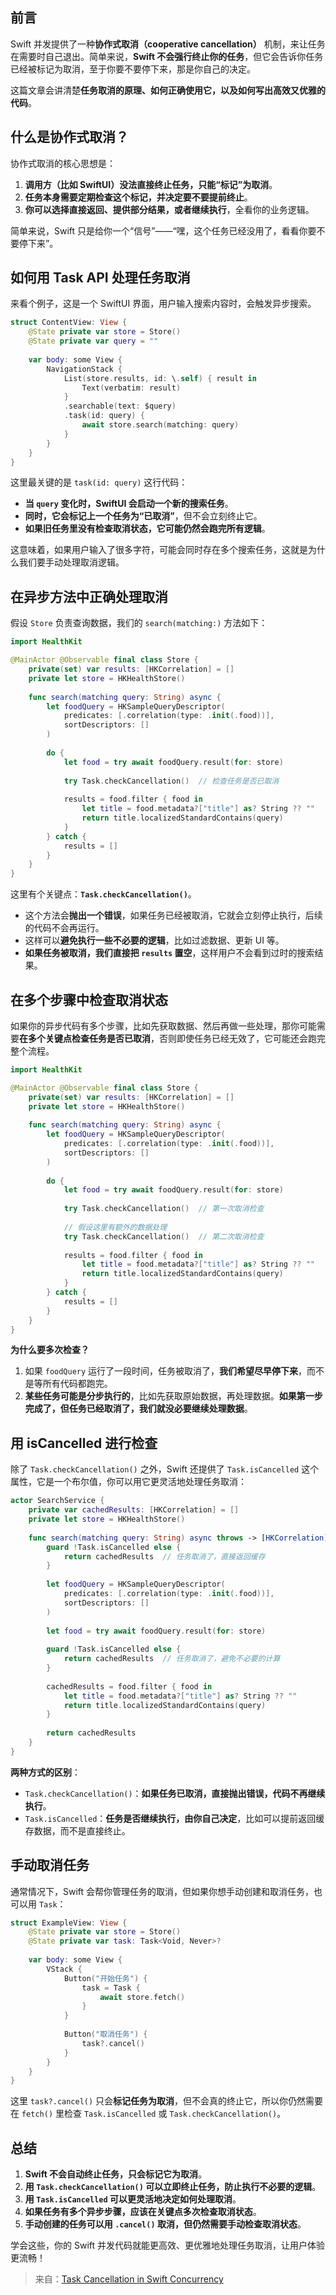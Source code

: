 ## 前言

Swift 并发提供了一种**协作式取消（cooperative cancellation）** 机制，来让任务在需要时自己退出。简单来说，**Swift 不会强行终止你的任务**，但它会告诉你任务已经被标记为取消，至于你要不要停下来，那是你自己的决定。  

这篇文章会讲清楚**任务取消的原理、如何正确使用它，以及如何写出高效又优雅的代码**。

## 什么是协作式取消？  

协作式取消的核心思想是：  

1. **调用方（比如 SwiftUI）没法直接终止任务，只能“标记”为取消**。  
2. **任务本身需要定期检查这个标记，并决定要不要提前终止**。  
3. **你可以选择直接返回、提供部分结果，或者继续执行**，全看你的业务逻辑。  

简单来说，Swift 只是给你一个“信号”——“嘿，这个任务已经没用了，看看你要不要停下来”。  

## 如何用 Task API 处理任务取消  

来看个例子，这是一个 SwiftUI 界面，用户输入搜索内容时，会触发异步搜索。  

```swift
struct ContentView: View {
    @State private var store = Store()
    @State private var query = ""
    
    var body: some View {
        NavigationStack {
            List(store.results, id: \.self) { result in
                Text(verbatim: result)
            }
            .searchable(text: $query)
            .task(id: query) {
                await store.search(matching: query)
            }
        }
    }
}
```

这里最关键的是 `task(id: query)` 这行代码：  

- **当 `query` 变化时，SwiftUI 会启动一个新的搜索任务**。  
- **同时，它会标记上一个任务为“已取消”**，但不会立刻终止它。  
- **如果旧任务里没有检查取消状态，它可能仍然会跑完所有逻辑**。  

这意味着，如果用户输入了很多字符，可能会同时存在多个搜索任务，这就是为什么我们要手动处理取消逻辑。

## 在异步方法中正确处理取消  

假设 `Store` 负责查询数据，我们的 `search(matching:)` 方法如下：  

```swift
import HealthKit

@MainActor @Observable final class Store {
    private(set) var results: [HKCorrelation] = []
    private let store = HKHealthStore()
    
    func search(matching query: String) async {
        let foodQuery = HKSampleQueryDescriptor(
            predicates: [.correlation(type: .init(.food))],
            sortDescriptors: []
        )
        
        do {
            let food = try await foodQuery.result(for: store)
            
            try Task.checkCancellation()  // 检查任务是否已取消
            
            results = food.filter { food in
                let title = food.metadata?["title"] as? String ?? ""
                return title.localizedStandardContains(query)
            }
        } catch {
            results = []
        }
    }
}
```

这里有个关键点：**`Task.checkCancellation()`**。  

- 这个方法会**抛出一个错误**，如果任务已经被取消，它就会立刻停止执行，后续的代码不会再运行。  
- 这样可以**避免执行一些不必要的逻辑**，比如过滤数据、更新 UI 等。  
- **如果任务被取消，我们直接把 `results` 置空**，这样用户不会看到过时的搜索结果。  

## 在多个步骤中检查取消状态  

如果你的异步代码有多个步骤，比如先获取数据、然后再做一些处理，那你可能需要**在多个关键点检查任务是否已取消**，否则即使任务已经无效了，它可能还会跑完整个流程。  

```swift
import HealthKit

@MainActor @Observable final class Store {
    private(set) var results: [HKCorrelation] = []
    private let store = HKHealthStore()
    
    func search(matching query: String) async {
        let foodQuery = HKSampleQueryDescriptor(
            predicates: [.correlation(type: .init(.food))],
            sortDescriptors: []
        )
        
        do {
            let food = try await foodQuery.result(for: store)
            
            try Task.checkCancellation()  // 第一次取消检查
            
            // 假设这里有额外的数据处理
            try Task.checkCancellation()  // 第二次取消检查
            
            results = food.filter { food in
                let title = food.metadata?["title"] as? String ?? ""
                return title.localizedStandardContains(query)
            }
        } catch {
            results = []
        }
    }
}
```

**为什么要多次检查？**  

1. 如果 `foodQuery` 运行了一段时间，任务被取消了，**我们希望尽早停下来**，而不是等所有代码都跑完。  
2. **某些任务可能是分步执行的**，比如先获取原始数据，再处理数据。**如果第一步完成了，但任务已经取消了，我们就没必要继续处理数据**。  

## 用 isCancelled 进行检查  

除了 `Task.checkCancellation()` 之外，Swift 还提供了 `Task.isCancelled` 这个属性，它是一个布尔值，你可以用它更灵活地处理任务取消：  

```swift
actor SearchService {
    private var cachedResults: [HKCorrelation] = []
    private let store = HKHealthStore()
    
    func search(matching query: String) async throws -> [HKCorrelation] {
        guard !Task.isCancelled else {
            return cachedResults  // 任务取消了，直接返回缓存
        }
        
        let foodQuery = HKSampleQueryDescriptor(
            predicates: [.correlation(type: .init(.food))],
            sortDescriptors: []
        )
        
        let food = try await foodQuery.result(for: store)
        
        guard !Task.isCancelled else {
            return cachedResults  // 任务取消了，避免不必要的计算
        }
        
        cachedResults = food.filter { food in
            let title = food.metadata?["title"] as? String ?? ""
            return title.localizedStandardContains(query)
        }
        
        return cachedResults
    }
}
```

**两种方式的区别**：  
- `Task.checkCancellation()`：**如果任务已取消，直接抛出错误，代码不再继续执行**。  
- `Task.isCancelled`：**任务是否继续执行，由你自己决定**，比如可以提前返回缓存数据，而不是直接终止。  

## 手动取消任务  

通常情况下，Swift 会帮你管理任务的取消，但如果你想手动创建和取消任务，也可以用 `Task`：  

```swift
struct ExampleView: View {
    @State private var store = Store()
    @State private var task: Task<Void, Never>?
    
    var body: some View {
        VStack {
            Button("开始任务") {
                task = Task {
                    await store.fetch()
                }
            }
            
            Button("取消任务") {
                task?.cancel()
            }
        }
    }
}
```

这里 `task?.cancel()` 只会**标记任务为取消**，但不会真的终止它，所以你仍然需要在 `fetch()` 里检查 `Task.isCancelled` 或 `Task.checkCancellation()`。

## 总结  

1. **Swift 不会自动终止任务，只会标记它为取消**。  
2. **用 `Task.checkCancellation()` 可以立即终止任务，防止执行不必要的逻辑**。  
3. **用 `Task.isCancelled` 可以更灵活地决定如何处理取消**。  
4. **如果任务有多个异步步骤，应该在关键点多次检查取消状态**。  
5. **手动创建的任务可以用 `.cancel()` 取消，但仍然需要手动检查取消状态**。  

学会这些，你的 Swift 并发代码就能更高效、更优雅地处理任务取消，让用户体验更流畅！

>来自：[Task Cancellation in Swift Concurrency](https://swiftwithmajid.com/2025/02/11/task-cancellation-in-swift-concurrency/)